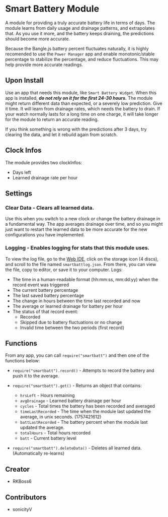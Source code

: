 # Smart Battery Module
A module for providing a truly accurate battery life in terms of days. The module learns from daily usage and drainage patterns, and extrapolates that. As you use it more, and the battery keeps draining, the predictions should become more accurate.

Because the Bangle.js battery percent fluctuates naturally, it is highly recomended to use the `Power Manager` app and enable monotonic/stable percentage to stabilize the percentage, and reduce fluctuations. This may help provide more accurate readings.
## Upon Install
Use an app that needs this module, like `Smart Battery Widget`.
When this app is installed, <i><b>do not rely on it for the first 24-30 hours.</b></i>
The module might return different data than expected, or a severely low prediction. Give it time. It will learn from drainage rates, which needs the battery to drain. If your watch normally lasts for a long time on one charge, it will take longer for the module to return an accurate reading.

If you think something is wrong with the predictions after 3 days, try clearing the data, and let it rebuild again from scratch.
## Clock Infos
The module provides two clockInfos:
- Days left
- Learned drainage rate per hour

## Settings
### Clear Data - Clears all learned data. 
Use this when you switch to a new clock or change the battery drainage in a fundamental way. The app averages drainage over time, and so you might just want to restart the learned data to be more accurate for the new configurations you have implemented.
### Logging - Enables logging for stats that this module uses. 
To view the log file, go to the [Web IDE](https://www.espruino.com/ide/#), click on the storage icon (4 discs), and scroll to the file named `smartbattlog.json`. From there, you can view the file, copy to editor, or save it to your computer.
Logs:
* The time in a human-readable format (hh:mm:ss, mm:dd:yy) when the record event was triggered
* The current battery percentage
* The last saved battery percentage
* The change in hours between the time last recorded and now
* The average or learned drainage for battery per hour
* The status of that record event:
  * Recorded
  * Skipped due to battery fluctuations or no change
  * Invalid time between the two periods (first record)
## Functions
From any app, you can call `require("smartbatt")` and then one of the functions below:
* `require("smartbatt").record()` - Attempts to record the battery and push it to the average.
* `require("smartbatt").get()` - Returns an object that contains:

  
  * `hrsLeft` - Hours remaining
  * `avgDrainage` - Learned battery drainage per hour
  * `cycles` - Total times the battery has been recorded and averaged
  * `timeLastRecorded` - The time when the module last updated the average, in unix seconds. (1757421612)
  * `battLastRecorded` - The battery percent when the module last updated the average.
  * `totalHours` - Total hours recorded
  * `batt` - Current battery level

* `require("smartbatt").deleteData()` - Deletes all learned data. (Automatically re-learns)
## Creator
- RKBoss6
## Contributors
- sonicityV

